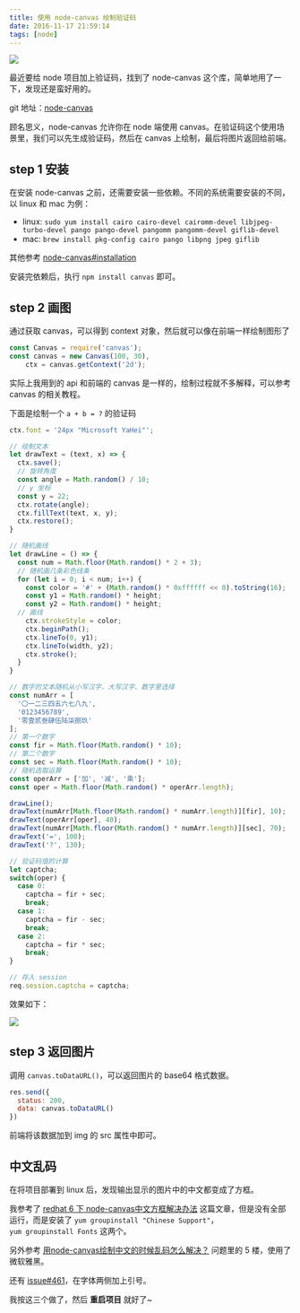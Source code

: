 ```yaml
---
title: 使用 node-canvas 绘制验证码
date: 2016-11-17 21:59:14
tags: [node]
---
```


![](http://7xo08n.com1.z0.glb.clouddn.com/blog/captcha-by-node-canvas/01.png)

最近要给 node 项目加上验证码，找到了 node-canvas 这个库，简单地用了一下，发现还是蛮好用的。

git 地址：[node-canvas](https://github.com/Automattic/node-canvas)

<!-- more -->

顾名思义，node-canvas 允许你在 node 端使用 canvas。在验证码这个使用场景里，我们可以先生成验证码，然后在 canvas 上绘制，最后将图片返回给前端。

## step 1 安装

在安装 node-canvas 之前，还需要安装一些依赖。不同的系统需要安装的不同，以 linux 和 mac 为例：

- linux:  `sudo yum install cairo cairo-devel cairomm-devel libjpeg-turbo-devel pango pango-devel pangomm pangomm-devel giflib-devel`
- mac: `brew install pkg-config cairo pango libpng jpeg giflib`

其他参考 [node-canvas#installation](https://github.com/Automattic/node-canvas#installation)

安装完依赖后，执行 `npm install canvas` 即可。

## step 2 画图

通过获取 canvas，可以得到 context 对象，然后就可以像在前端一样绘制图形了

```javascript
const Canvas = require('canvas');
const canvas = new Canvas(100, 30),
    ctx = canvas.getContext('2d');
```

实际上我用到的 api 和前端的 canvas 是一样的，绘制过程就不多解释，可以参考 canvas 的相关教程。

下面是绘制一个 `a + b = ?` 的验证码

```javascript
ctx.font = '24px "Microsoft YaHei"';

// 绘制文本
let drawText = (text, x) => {
  ctx.save();
  // 旋转角度
  const angle = Math.random() / 10;
  // y 坐标
  const y = 22;
  ctx.rotate(angle);
  ctx.fillText(text, x, y);
  ctx.restore();
}

// 随机画线
let drawLine = () => {
  const num = Math.floor(Math.random() * 2 + 3);
  // 随机画几条彩色线条
  for (let i = 0; i < num; i++) {
    const color = '#' + (Math.random() * 0xffffff << 0).toString(16);
    const y1 = Math.random() * height;
    const y2 = Math.random() * height;
  // 画线
    ctx.strokeStyle = color;
    ctx.beginPath();
    ctx.lineTo(0, y1);
    ctx.lineTo(width, y2);
    ctx.stroke();
  }
}

// 数字的文本随机从小写汉字、大写汉字、数字里选择
const numArr = [
  '〇一二三四五六七八九',
  '0123456789',
  '零壹贰叁肆伍陆柒捌玖'  
];
// 第一个数字
const fir = Math.floor(Math.random() * 10);
// 第二个数字
const sec = Math.floor(Math.random() * 10);
// 随机选取运算
const operArr = ['加', '减', '乘'];
const oper = Math.floor(Math.random() * operArr.length);

drawLine();
drawText(numArr[Math.floor(Math.random() * numArr.length)][fir], 10);
drawText(operArr[oper], 40);
drawText(numArr[Math.floor(Math.random() * numArr.length)][sec], 70);
drawText('=', 100);
drawText('?', 130);

// 验证码值的计算
let captcha;
switch(oper) {
  case 0: 
    captcha = fir + sec;
    break;
  case 1:
    captcha = fir - sec;
    break;
  case 2:
    captcha = fir * sec;
    break;
}

// 存入 session
req.session.captcha = captcha;
```

效果如下：

![](http://7xo08n.com1.z0.glb.clouddn.com/blog/captcha-by-node-canvas/01.png)

## step 3 返回图片

调用 `canvas.toDataURL()`，可以返回图片的 base64 格式数据。

```javascript
res.send({
  status: 200,
  data: canvas.toDataURL()
})
```

前端将该数据加到 img 的 src 属性中即可。

## 中文乱码

在将项目部署到 linux 后，发现输出显示的图片中的中文都变成了方框。

 我参考了 [redhat 6 下 node-canvas中文方框解决办法](https://my.oschina.net/u/129529/blog/266843) 这篇文章，但是没有全部运行，而是安装了 `yum groupinstall "Chinese Support"`，`yum groupinstall Fonts` 这两个。

另外参考 [用node-canvas绘制中文的时候乱码怎么解决？](https://cnodejs.org/topic/53f98ad8bbdaa79d518c0836) 问题里的 5 楼，使用了微软雅黑。

还有 [issue#461](https://github.com/Automattic/node-canvas/issues/461)，在字体两侧加上引号。

我按这三个做了，然后 **重启项目** 就好了~